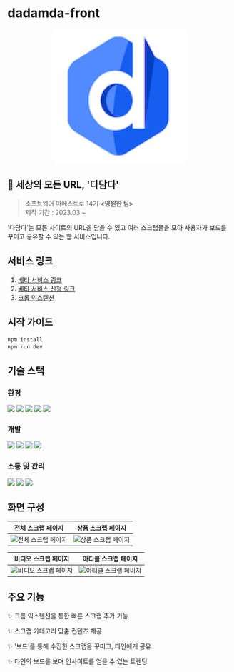 # dadamda-front
<center><img src="./public/dadamda-logo128.png" width="300" height="300"></center>

## 📰 세상의 모든 URL, '다담다'
> 소프트웨어 마에스트로 14기 <b><영원한 팀></b> <br/>
제작 기간 : 2023.03 ~

'다담다'는 모든 사이트의 URL을 담을 수 있고 여러 스크랩들을 모아 사용자가 보드를 꾸미고 공유할 수 있는 웹 서비스입니다.

## 서비스 링크

1. [베타 서비스 링크](https://dev.dadamda.me/)
2. [베타 서비스 신청 링크](https://forms.gle/rrqnNShVxzaRkQvq9)
3. [크롬 익스텐션](https://chrome.google.com/webstore/detail/dadamda/kgaiabolccidmgihificdfaimdlfmcfj?hl=ko)

## 시작 가이드
```
npm install
npm run dev
```

## 기술 스택
### 환경
<div style='display: flex, gap: 5px'>
<img src="https://img.shields.io/badge/VSCode-007ACC?style=flat&logo=visualstudiocode&logoColor=white"/>
<img src="https://img.shields.io/badge/Git-F05032?style=flat&logo=git&logoColor=white"/>
<img src="https://img.shields.io/badge/Github-181717?style=flat&logo=github&logoColor=white"/>
<img src="https://img.shields.io/badge/Vite-646CFF?style=flat&logo=vite&logoColor=white"/>
<img src="https://img.shields.io/badge/Storybook-FF4785?style=flat&logo=storybook&logoColor=white"/>
</div>

   ### 개발
   <div style='display: flex, gap: 5px'>
<img src="https://img.shields.io/badge/React-61DAFB?style=flat&logo=react&logoColor=black"/>
 <img src="https://img.shields.io/badge/TypeScript-3178C6?style=flat&logo=TypeScript&logoColor=white"/>
  <img src="https://img.shields.io/badge/MaterialUI-007FFF?style=flat&logo=Mui&logoColor=white"/>
  <img src="https://img.shields.io/badge/Styled-Components-DB7093?style=flat&logo=styled-components&logoColor=white"/>
  </div>

   ### 소통 및 관리
   <div style='display: flex, gap: 5px'>
<img src="https://img.shields.io/badge/Discord-5865F2?style=flat&logo=discord&logoColor=white"/>
 <img src="https://img.shields.io/badge/Jira-0052CC?style=flat&logo=jira&logoColor=white"/>
  <img src="https://img.shields.io/badge/Confluence-172B4D?style=flat&logo=confluence&logoColor=white"/>
  </div>

## 화면 구성
|전체 스크랩 페이지|상품 스크랩 페이지|
|:---:|:---:|
|![전체 스크랩 페이지](https://github.com/SWM-team-forever/dadamda-frontend/assets/83866983/7560a9a7-87ac-4648-a147-ab717d15c0da)|![상품 스크랩 페이지](https://github.com/SWM-team-forever/dadamda-frontend/assets/83866983/d974def5-f9f8-4cf9-9323-803a68ad3d0f)|

|비디오 스크랩 페이지|아티클 스크랩 페이지|
|:---:|:---:|
|![비디오 스크랩 페이지](https://github.com/SWM-team-forever/dadamda-frontend/assets/83866983/3cae0d04-4588-471f-b7e8-b22304283f1c)|![아티클 스크랩 페이지](https://github.com/SWM-team-forever/dadamda-frontend/assets/83866983/81f108ff-1eae-477b-9723-1c45c39db33a)|

## 주요 기능
✨ 크롬 익스텐션을 통한 빠른 스크랩 추가 가능

✨ 스크랩 카테고리 맞춤 컨텐츠 제공

✨ '보드'를 통해 수집한 스크랩을 꾸미고, 타인에게 공유

✨ 타인의 보드를 보며 인사이트를 얻을 수 있는 트렌딩
